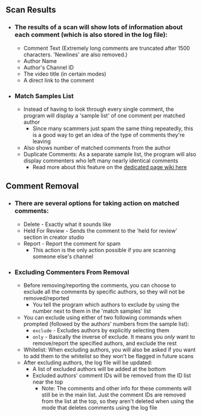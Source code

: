 ## Scan Results
* ### The results of a scan will show lots of information about each comment (which is also stored in the log file):
  * Comment Text (Extremely long comments are truncated after 1500 characters. 'Newlines' are also removed.)
  * Author Name
  * Author's Channel ID
  * The video title (in certain modes)
  * A direct link to the comment

* ### Match Samples List
  * Instead of having to look through every single comment, the program will display a 'sample list' of one comment per matched author
    * Since many scammers just spam the same thing repeatedly, this is a good way to get an idea of the type of comments they're leaving
  * Also shows number of matched comments from the author
  * Duplicate Comments: As a separate sample list, the program will also display commenters who left many nearly identical comments
    * Read more about this feature on the [dedicated page wiki here](https://github.com/ThioJoe/YT-Spammer-Purge/wiki/Duplicate-Comment-Scanning)

## Comment Removal
* ### There are several options for taking action on matched comments:
  * Delete - Exactly what it sounds like
  * Held For Review - Sends the comment to the 'held for review' section in creator studio
  * Report - Report the comment for spam
    * This action is the only action possible if you are scanning someone else's channel

* ### Excluding Commenters From Removal
  * Before removing/reporting the comments, you can choose to exclude all the comments by specific authors, so they will not be removed/reported
    * You tell the program which authors to exclude by using the number next to them in the 'match samples' list
  * You can exclude using either of two following commands when prompted (followed by the authors' numbers from the sample list):
    * `exclude` - Excludes authors by explicitly selecting them
    * `only` - Basically the inverse of exclude. It means you _only_ want to remove/report the specified authors, and exclude the rest
  * Whitelist: When excluding authors, you will also be asked if you want to add them to the whitelist so they won't be flagged in future scans
  * After excluding authors, the log file will be updated:
    * A list of excluded authors will be added at the bottom
    * Excluded authors' comment IDs will be removed from the ID list near the top
      * Note: The comments and other info for these comments will still be in the main list. Just the comment IDs are removed from the list at the top, so they aren't deleted when using the mode that deletes comments using the log file
    